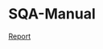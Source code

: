 # SQA-Manual
[Report](https://github.com/mokhlesurraham/SQA-Manual/blob/main/Newman%20Summary%20Report.pdf)

